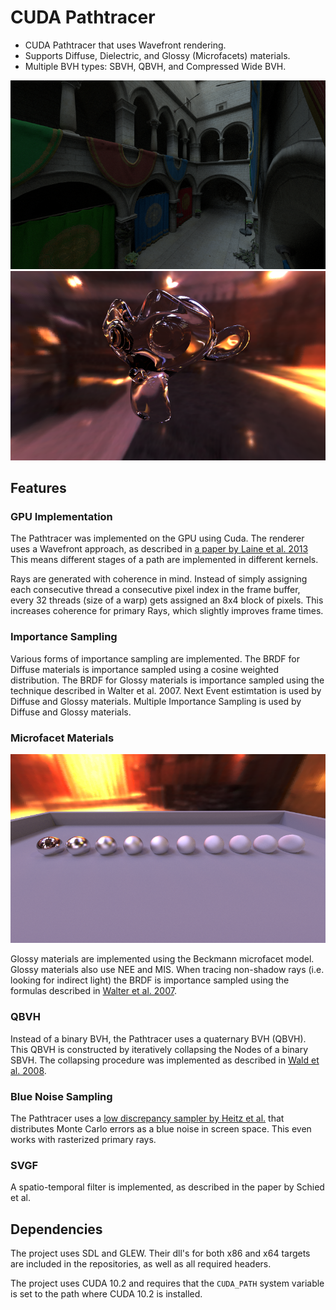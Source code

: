# CUDA Pathtracer

- CUDA Pathtracer that uses Wavefront rendering. 
- Supports Diffuse, Dielectric, and Glossy (Microfacets) materials.
- Multiple BVH types: SBVH, QBVH, and Compressed Wide BVH.

![Sponza](Screenshots/Sponza.png "Sponza")
![Glass](Screenshots/Glass.png "Dielectrics")

## Features

### GPU Implementation

The Pathtracer was implemented on the GPU using Cuda. The renderer uses a Wavefront approach, as described in [a paper by Laine et al. 2013](https://research.nvidia.com/sites/default/files/pubs/2013-07_Megakernels-Considered-Harmful/laine2013hpg_paper.pdf)
This means different stages of a path are implemented in different kernels.

Rays are generated with coherence in mind. Instead of simply assigning each consecutive thread a consecutive pixel index in the frame buffer, every 32 threads (size of a warp) gets assigned an 8x4 block of pixels. This increases coherence for primary Rays, which slightly improves frame times.

### Importance Sampling

Various forms of importance sampling are implemented.
The BRDF for Diffuse materials is importance sampled using a cosine weighted distribution. 
The BRDF for Glossy materials is importance sampled using the technique described in Walter et al. 2007.
Next Event estimtation is used by Diffuse and Glossy materials. 
Multiple Importance Sampling is used by Diffuse and Glossy materials.

### Microfacet Materials

![Microfacet Model](Screenshots/Microfacets.png "Glossy materials using the Beckmann microfacet model")

Glossy materials are implemented using the Beckmann microfacet model.
Glossy materials also use NEE and MIS.
When tracing non-shadow rays (i.e. looking for indirect light) the BRDF is importance sampled using the formulas described in [Walter et al. 2007](https://www.cs.cornell.edu/~srm/publications/EGSR07-btdf.pdf).

### QBVH

Instead of a binary BVH, the Pathtracer uses a quaternary BVH (QBVH). This QBVH is constructed by iteratively collapsing the Nodes of a binary SBVH. The collapsing procedure was implemented as described in [Wald et al. 2008](https://graphics.stanford.edu/~boulos/papers/multi_rt08.pdf).

### Blue Noise Sampling

The Pathtracer uses a [low discrepancy sampler by Heitz et al.](https://eheitzresearch.wordpress.com/762-2/) that distributes Monte Carlo errors as a blue noise in screen space. This even works with rasterized primary rays.

### SVGF

A spatio-temporal filter is implemented, as described in the paper by Schied et al.

## Dependencies

The project uses SDL and GLEW. Their dll's for both x86 and x64 targets are included in the repositories, as well as all required headers.

The project uses CUDA 10.2 and requires that the ```CUDA_PATH``` system variable is set to the path where CUDA 10.2 is installed.
